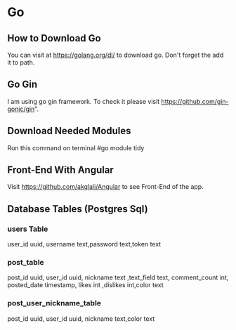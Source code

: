 # Go

## How to Download Go

You can visit at https://golang.org/dl/ to download go. Don't forget the add it to path.

## Go Gin

I am using go gin framework. To check it please visit https://github.com/gin-gonic/gin".

## Download Needed Modules

Run this command on terminal 
#go module tidy

## Front-End With Angular

Visit https://github.com/akglali/Angular to see Front-End of the app.

## Database Tables (Postgres Sql)
### users Table
user_id uuid, username text,password text,token text 
### post_table 
post_id uuid, user_id uuid, nickname text ,text_field text, comment_count int, posted_date timestamp, likes int ,dislikes int,color text
### post_user_nickname_table
post_id uuid, user_id uuid, nickname text,color text